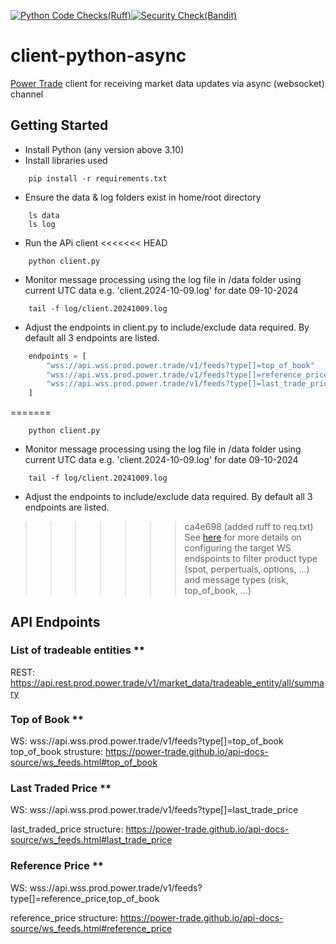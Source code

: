 [![Python Code Checks(Ruff)](https://github.com/laisee/client-python-async/actions/workflows/python-app.yml/badge.svg)](https://github.com/laisee/client-python-async/actions/workflows/python-app.yml)[![Security Check(Bandit)](https://github.com/laisee/client-python-async/actions/workflows/code-security.yml/badge.svg)](https://github.com/laisee/client-python-async/actions/workflows/code-security.yml)
# client-python-async
[Power Trade](power.trade) client for receiving market data updates via async (websocket) channel

## Getting Started
 - Install Python (any version above 3.10)
 - Install libraries used
```shell 
    pip install -r requirements.txt
```
- Ensure the data & log folders exist in home/root directory
```shell
    ls data
    ls log
```
- Run the APi client
<<<<<<< HEAD
```shell
    python client.py
```
- Monitor message processing using the log file in /data folder using current UTC data e.g. 'client.2024-10-09.log' for date 09-10-2024
```shell
    tail -f log/client.20241009.log
```
- Adjust the endpoints in client.py to include/exclude data required. By default all 3 endpoints are listed.
```python
    endpoints = [
        "wss://api.wss.prod.power.trade/v1/feeds?type[]=top_of_book"
        "wss://api.wss.prod.power.trade/v1/feeds?type[]=reference_price",
        "wss://api.wss.prod.power.trade/v1/feeds?type[]=last_trade_price"
    ]
```
=======
```
    python client.py
```
- Monitor message processing using the log file in /data folder using current UTC data e.g. 'client.2024-10-09.log' for date 09-10-2024
```
    tail -f log/client.20241009.log
```
- Adjust the endpoints to include/exclude data required. By default all 3 endpoints are listed.
>>>>>>> ca4e698 (added ruff to req.txt)
See [here](https://power-trade.github.io/api-docs-source/ws_feeds.html#Market_Feeds_Connection_Parameters) for more details on configuring the target WS endspoints to filter product type (spot, perpertuals, options, ...) and message types (risk, top_of_book, ...)

## API Endpoints

### List of tradeable entities **
REST: https://api.rest.prod.power.trade/v1/market_data/tradeable_entity/all/summary

### Top of Book **
WS: wss://api.wss.prod.power.trade/v1/feeds?type[]=top_of_book
top_of_book strusture:
https://power-trade.github.io/api-docs-source/ws_feeds.html#top_of_book

### Last Traded Price **
WS: wss://api.wss.prod.power.trade/v1/feeds?type[]=last_trade_price

last_traded_price structure:
https://power-trade.github.io/api-docs-source/ws_feeds.html#last_trade_price

### Reference Price **
WS: wss://api.wss.prod.power.trade/v1/feeds?type[]=reference_price,top_of_book

reference_price structure:
https://power-trade.github.io/api-docs-source/ws_feeds.html#reference_price
